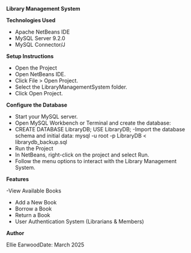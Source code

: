 **Library Management System**

**Technologies Used**

- Apache NetBeans IDE
- MySQL Server 9.2.0
- MySQL Connector/J

**Setup Instructions**

- Open the Project
- Open NetBeans IDE.
- Click File > Open Project.
- Select the LibraryManagementSystem folder.
- Click Open Project.

**Configure the Database**

- Start your MySQL server.
- Open MySQL Workbench or Terminal and create the database:
- CREATE DATABASE LibraryDB;
USE LibraryDB;
-Import the database schema and initial data:
mysql -u root -p LibraryDB < librarydb_backup.sql
- Run the Project
- In NetBeans, right-click on the project and select Run.
- Follow the menu options to interact with the Library Management System.

**Features**

-View Available Books
- Add a New Book
- Borrow a Book
- Return a Book
- User Authentication System (Librarians & Members)

**Author**

Ellie EarwoodDate: March 2025
